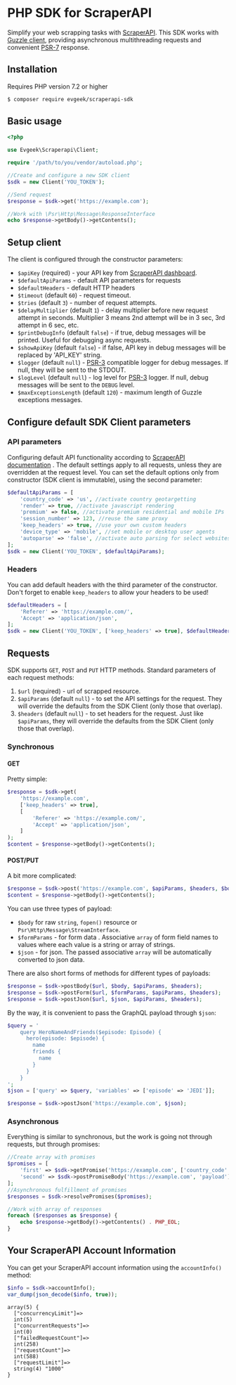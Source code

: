 # PHP SDK for ScraperAPI

Simplify your web scrapping tasks with [ScraperAPI](https://www.scraperapi.com/). This SDK works
with [Guzzle client](https://github.com/guzzle/guzzle), providing asynchronous multithreading requests and
convenient [PSR-7](https://www.php-fig.org/psr/psr-7/) response.

## Installation

Requires PHP version 7.2 or higher

```bash
$ composer require evgeek/scraperapi-sdk
```

## Basic usage

```php
<?php

use Evgeek\Scraperapi\Client;

require '/path/to/you/vendor/autoload.php';

//Create and configure a new SDK client
$sdk = new Client('YOU_TOKEN');

//Send request
$response = $sdk->get('https://example.com');

//Work with \Psr\Http\Message\ResponseInterface
echo $response->getBody()->getContents();
```

## Setup client

The client is configured through the constructor parameters:

* ```$apiKey``` (required) - your API key from [ScraperAPI dashboard](https://dashboard.scraperapi.com/dashboard).
* ```$defaultApiParams``` - default API parameters for requests
* ```$defaultHeaders``` - default HTTP headers
* ```$timeout``` (default ```60```) - request timeout.
* ```$tries```  (default ```3```) - number of request attempts.
* ```$delayMultiplier```  (default ```1```) - delay multiplier before new request attempt in seconds. Multiplier 3 means
  2nd attempt will be in 3 sec, 3rd attempt in 6 sec, etc.
* ```$printDebugInfo```  (default ```false```) - if true, debug messages will be printed. Useful for debugging async
  requests.
* ```$showApiKey```  (default ```false```) - if false, API key in debug messages will be replaced by 'API_KEY' string.
* ```$logger``` (default ```null```) - [PSR-3](https://www.php-fig.org/psr/psr-3/) compatible logger for debug messages.
  If null, they will be sent to the STDOUT.
* ```$logLevel``` (default ```null```) - log level for [PSR-3](https://www.php-fig.org/psr/psr-3/) logger. If null,
  debug messages will be sent to the ```DEBUG``` level.
* ```$maxExceptionsLength``` (default ```120```) - maximum length of Guzzle exceptions messages.

## Configure default SDK Client parameters

### API parameters

Configuring default API functionality according to [ScraperAPI documentation](https://www.scraperapi.com/documentation/)
. The default settings apply to all requests, unless they are overridden at the request level. You can set the default
options only from constructor (SDK client is immutable), using the second parameter:

```php
$defaultApiParams = [
    'country_code' => 'us', //activate country geotargetting
    'render' => true, //activate javascript rendering
    'premium' => false, //activate premium residential and mobile IPs
    'session_number' => 123, //reuse the same proxy
    'keep_headers' => true, //use your own custom headers
    'device_type' => 'mobile', //set mobile or desktop user agents
    'autoparse' => 'false', //activate auto parsing for select websites
];
$sdk = new Client('YOU_TOKEN', $defaultApiParams);
```

### Headers

You can add default headers with the third parameter of the constructor. Don't forget to enable ```keep_headers``` to
allow your headers to be used!

```php
$defaultHeaders = [
    'Referer' => 'https://example.com/',
    'Accept' => 'application/json',
];
$sdk = new Client('YOU_TOKEN', ['keep_headers' => true], $defaultHeaders);
```

## Requests

SDK supports ```GET```, ```POST``` and ```PUT``` HTTP methods. Standard parameters of each request methods:

1. ```$url``` (required) - url of scrapped resource.
2. ```$apiParams``` (default ```null```) - to set the API settings for the request. They will override the defaults from
   the SDK Client (only those that overlap).
3. ```$headers``` (default ```null```) - to set headers for the request. Just like ```$apiParams```, they will override
   the defaults from the SDK Client (only those that overlap).

### Synchronous

#### GET

Pretty simple:

```php
$response = $sdk->get(
    'https://example.com', 
    ['keep_headers' => true], 
    [
        'Referer' => 'https://example.com/',
        'Accept' => 'application/json',
    ]
);
$content = $response->getBody()->getContents();
```

#### POST/PUT

A bit more complicated:

```php
$response = $sdk->post('https://example.com', $apiParams, $headers, $body, $formParams, $json);
$content = $response->getBody()->getContents();
```

You can use three types of payload:

* ```$body``` for raw ```string```, ```fopen()``` resource or ```Psr\Http\Message\StreamInterface```.
* ```$formParams``` - for form data . Associative ```array``` of form field names to values where each value is a string
  or array of strings.
* ```$json``` - for json. The passed associative ```array``` will be automatically converted to json data.

There are also short forms of methods for different types of payloads:
```php
$response = $sdk->postBody($url, $body, $apiParams, $headers);
$response = $sdk->postForm($url, $formParams, $apiParams, $headers);
$response = $sdk->postJson($url, $json, $apiParams, $headers);
```

By the way, it is convenient to pass the GraphQL payload through ```$json```:

```php
$query = '
    query HeroNameAndFriends($episode: Episode) {
      hero(episode: $episode) {
        name
        friends {
          name
        }
      }
    }
';
$json = ['query' => $query, 'variables' => ['episode' => 'JEDI']];

$response = $sdk->postJson('https://example.com', $json);
```

### Asynchronous

Everything is similar to synchronous, but the work is going not through requests, but through promises:

```php
//Create array with promises
$promises = [
    'first' => $sdk->getPromise('https://example.com', ['country_code' => 'us']),
    'second' => $sdk->postPromiseBody('https://example.com', 'payload'),
];
//Asynchronous fulfillment of promises
$responses = $sdk->resolvePromises($promises);

//Work with array of responses
foreach ($responses as $response) {
    echo $response->getBody()->getContents() . PHP_EOL;
}
```

## Your ScraperAPI Account Information

You can get your ScraperAPI account information using the ``accountInfo()`` method:

```php
$info = $sdk->accountInfo();
var_dump(json_decode($info, true));
```

```
array(5) {
  ["concurrencyLimit"]=>
  int(5)
  ["concurrentRequests"]=>
  int(0)
  ["failedRequestCount"]=>
  int(258)
  ["requestCount"]=>
  int(588)
  ["requestLimit"]=>
  string(4) "1000"
}
```